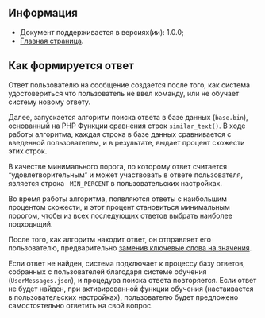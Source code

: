 Информация
------------

* Документ поддерживается в версиях(ии): 1.0.0;
* [Главная страница][0].

Как формируется ответ
------------

Ответ пользователю на сообщение создается после того, как система удостовериться что пользователь не ввел команду, или не обучает систему новому ответу.

Далее, запускается алгоритм поиска ответа в базе данных (`base.bin`), основанный на PHP Функции сравнения строк `similar_text()`.
В ходе работы алгоритма, каждая строка в базе данных сравнивается с введенной пользователем, и в результате, выдает процент схожести этих строк. 

В качестве минимального порога, по которому ответ считается “удовлетворительным” и может участвовать в ответе пользователя, является строка ` MIN_PERCENT` в пользовательских настройках.

Во время работы алгоритма, появляются ответы с наибольшим процентом схожести, и этот процент становиться минимальным порогом, чтобы из всех последующих ответов выбрать наиболее подходящий.

После того, как алгоритм находит ответ, он отправляет его пользователю, предварительно [заменив ключевые слова на значения][1].

Если ответ не найден, система подключает к процессу базу ответов, собранных с пользователей благодаря системе обучения (`UserMessages.json`), и процедура поиска ответа повторяется. 
Если ответ не будет найден, при активированной функции обучения (настаивается в пользовательских настройках), пользователю будет предложено самостоятельно ответить на свой вопрос.

[0]: index.md
[1]: keyWord.md